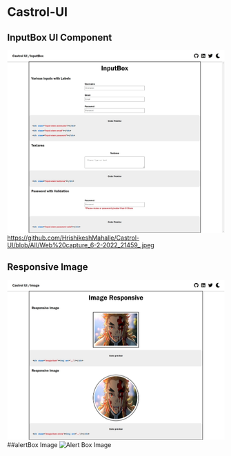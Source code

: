 # Castrol-UI
## InputBox UI Component
![InputBox UI Component](https://github.com/HrishikeshMahalle/Castrol-UI/blob/AII/Web%20capture_6-2-2022_214552_.jpeg)
https://github.com/HrishikeshMahalle/Castrol-UI/blob/AII/Web%20capture_6-2-2022_21459_.jpeg
## Responsive Image
![Responsive Image UI Component](https://github.com/HrishikeshMahalle/Castrol-UI/blob/AII/Web%20capture_6-2-2022_21459_.jpeg)
##alertBox Image
![Alert Box Image](https://github.com/HrishikeshMahalle/Castrol-UI/blob/AII/Web%20capture_6-2-2022_21754_.jpeg)

